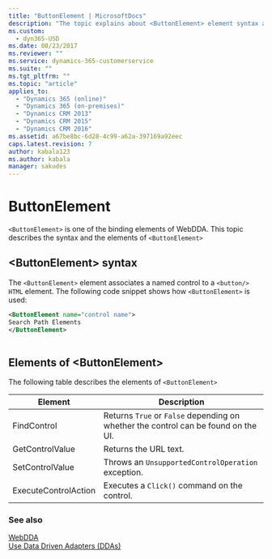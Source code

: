 ```yaml
---
title: "ButtonElement | MicrosoftDocs"
description: "The topic explains about <ButtonElement> element syntax and the elements, which is one of the binding elements of the WebDDA."
ms.custom:
  - dyn365-USD
ms.date: 08/23/2017
ms.reviewer: ""
ms.service: dynamics-365-customerservice
ms.suite: ""
ms.tgt_pltfrm: ""
ms.topic: "article"
applies_to: 
  - "Dynamics 365 (online)"
  - "Dynamics 365 (on-premises)"
  - "Dynamics CRM 2013"
  - "Dynamics CRM 2015"
  - "Dynamics CRM 2016"
ms.assetid: a67be8bc-6d28-4c99-a62a-397169a92eec
caps.latest.revision: 7
author: kabala123
ms.author: kabala
manager: sakudes
---
```

# ButtonElement
`<ButtonElement>` is one of the binding elements of WebDDA. This topic describes the syntax and the elements of `<ButtonElement>`  
  
## \<ButtonElement> syntax  
 The `<ButtonElement>` element associates a named control to a `<button/> HTML` element. The following code snippet shows how `<ButtonElement>` is used:  
  
```xml  
<ButtonElement name="control name">  
Search Path Elements  
</ButtonElement>  
  
```  
  
## Elements of \<ButtonElement>  
 The following table describes the elements of `<ButtonElement>`  
  
|Element|Description|  
|-------------|-----------------|  
|FindControl|Returns `True` or `False` depending on whether the control can be found on the UI.|  
|GetControlValue|Returns the URL text.|  
|SetControlValue|Throws an `UnsupportedControlOperation` exception.|  
|ExecuteControlAction|Executes a `Click()` command on the control.|  
  
### See also  
 [WebDDA](../unified-service-desk/web-dda.md)   
 [Use Data Driven Adapters (DDAs)](../unified-service-desk/use-data-driven-adapters-ddas.md)
